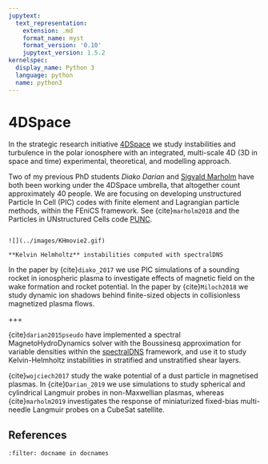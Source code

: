 ```yaml
---
jupytext:
  text_representation:
    extension: .md
    format_name: myst
    format_version: '0.10'
    jupytext_version: 1.5.2
kernelspec:
  display_name: Python 3
  language: python
  name: python3
---
```


# 4DSpace

In the strategic research initiative [4DSpace](http://www.mn.uio.no/fysikk/english/research/projects/4dspace/) we study
instabilities and turbulence in the polar ionosphere with an integrated, multi-scale 4D (3D in space and time) experimental, theoretical, and modelling approach.

Two of my previous PhD students *Diako Darian* and [Sigvald Marholm](http://www.mn.uio.no/fysikk/english/?vrtx=person-view&uid=sigvaldm) have both been
working under the 4DSpace umbrella, that altogether count approximately 40
people. We are focusing on developing unstructured Particle In Cell (PIC) codes with finite
element and Lagrangian particle methods, within the FEniCS framework. See {cite}`marholm2018` and the Particles in UNstructured Cells code [PUNC](https://github.com/puncproject).

```{sidebar} Kelvin Helmholtz

![](../images/KHmovie2.gif)

**Kelvin Helmholtz** instabilities computed with spectralDNS
```

In the paper by {cite}`diako_2017` we use PIC simulations of a sounding rocket in
ionospheric plasma to investigate effects of magnetic field on the wake formation and rocket potential. In the paper by {cite}`Miloch2018` we study dynamic ion shadows behind finite-sized objects in collisionless magnetized plasma flows.

+++

{cite}`darian2015pseudo` have implemented a spectral MagnetoHydroDynamics
solver with the Boussinesq approximation for variable densities within the
[spectralDNS](https://github.com/spectralDNS) framework, and use it to study
Kelvin-Helmholtz instabilities in stratified and unstratified shear layers.

{cite}`wojciech2017` study the wake potential of a
dust particle in magnetised plasmas. In {cite}`Darian_2019` we use simulations to study
spherical and cylindrical Langmuir probes in non-Maxwellian plasmas, whereas
{cite}`marholm2019` investigates the response of miniaturized fixed-bias multi-needle
Langmuir probes on a CubeSat satellite.

## References

```{bibliography} ../../references.bib
:filter: docname in docnames
```
